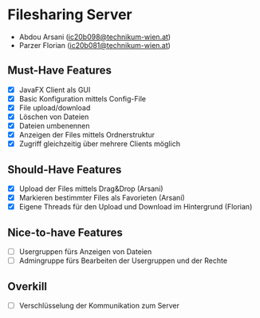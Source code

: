 # Filesharing Server

- Abdou Arsani (ic20b098@technikum-wien.at)
- Parzer Florian (ic20b081@technikum-wien.at)

## Must-Have Features

- [x] JavaFX Client als GUI
- [x] Basic Konfiguration mittels Config-File
- [x] File upload/download
- [x] Löschen von Dateien
- [x] Dateien umbenennen
- [x] Anzeigen der Files mittels Ordnerstruktur
- [x] Zugriff gleichzeitig über mehrere Clients möglich

## Should-Have Features

- [x] Upload der Files mittels Drag&Drop (Arsani)
- [x] Markieren bestimmter Files als Favorieten (Arsani)
- [x] Eigene Threads für den Upload und Download im Hintergrund (Florian)

## Nice-to-have Features

- [ ] Usergruppen fürs Anzeigen von Dateien
- [ ] Admingruppe fürs Bearbeiten der Usergruppen und der Rechte

## Overkill

- [ ] Verschlüsselung der Kommunikation zum Server
